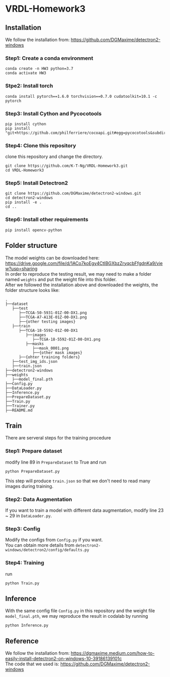 # VRDL-Homework3

## Installation
We follow the installation from: https://github.com/DGMaxime/detectron2-windows </br>
### Step1: Create a conda environment
```
conda create -n HW3 python=3.7
conda activate HW3
```
### Stpe2: Install torch
```
conda install pytorch==1.6.0 torchvision==0.7.0 cudatoolkit=10.1 -c pytorch
```

### Step3: Install Cython and Pycocotools
```
pip install cython
pip install "git+https://github.com/philferriere/cocoapi.git#egg=pycocotools&subdirectory=PythonAPI"
```

### Step4: Clone this repository
clone this repository and change the directory.
```
git clone https://github.com/K-T-Ng/VRDL-Homework3.git
cd VRDL-Homework3
```
### Step5: Install Detectron2
```
git clone https://github.com/DGMaxime/detectron2-windows.git
cd detectron2-windows
pip install -e .
cd ..
```
### Step6: Install other requirements
```
pip install opencv-python

```

## Folder structure
The model weights can be downloaded here: https://drive.google.com/file/d/1ACo7koEgy4CtIBGXbzZryqcbFfgdnKa9/view?usp=sharing </br>
In order to reproduce the testing result, we may need to make a folder named ```weights``` and put the weight file into this folder. </br>
After we followed the installation above and downloaded the weights, the folder structure looks like: </br>

    .
    ├──dataset
       ├──test
          ├──TCGA-50-5931-01Z-00-DX1.png
          ├──TCGA-A7-A13E-01Z-00-DX1.png
          ├──{other testing images}
       ├──train
          ├──TCGA-18-5592-01Z-00-DX1
             ├──images
                ├──TCGA-18-5592-01Z-00-DX1.png
             ├──masks
                ├──mask_0001.png
                ├──{other mask images}
          ├──{ohter training folders}
       ├──test_img_ids.json  
       ├──train.json
    ├──detectron2-windows
    ├──weights
       ├──model_final.pth
    ├──Config.py
    ├──DataLoader.py
    ├──Inference.py
    ├──PrepareDataset.py
    ├──Train.py
    ├──Trainer.py
    ├──README.md

## Train
There are serveral steps for the training procedure </br>
### Step1: Prepare dataset
modify line 89 in ```PrepareDataset``` to True and run
```
python PrepareDataset.py
```
This step will produce ```train.json``` so that we don't need to read many images during training.</br>

### Step2: Data Augmentation
If you want to train a model with different data augmentation, modify line 23 ~ 29 in ```DataLoader.py```.

### Step3: Config
Modify the configs from ```Config.py``` if you want.</br>
You can obtain more details from ```detectron2-windows/detectron2/config/defaults.py```

### Step4: Training
run
```
python Train.py
```

## Inference
With the same config file ```Config.py``` in this repository and the weight file ```model_final.pth```, we may reproduce the result in codalab by running
```
python Inference.py
```

## Reference
We follow the installation from: https://dgmaxime.medium.com/how-to-easily-install-detectron2-on-windows-10-39186139101c </br>
The code that we used is: https://github.com/DGMaxime/detectron2-windows
